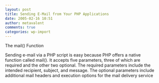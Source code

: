 ```yaml
---
layout: post
title: Sending E-Mail from Your PHP Applications
date: 2005-02-16 10:51
author: metavalent
comments: true
categories: wp-import
---
```

The mail() Function

Sending e-mail via a PHP script is easy because PHP offers a native function called mail(). It accepts five parameters, three of which are required and the other two optional. The required parameters include the intended recipient, subject, and message. The optional parameters include additional mail headers and execution options for the mail delivery service
